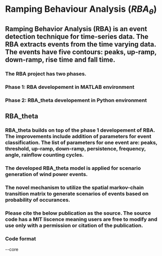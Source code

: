 # Ramping Behaviour Analysis ($RBA_\theta$)
## Ramping Behavior Analysis (RBA) is an event detection technique for time-series data. The RBA extracts events from the time varying data. The events have five contours: peaks, up-ramp, down-ramp, rise time and fall time. 

### The RBA project has two phases.
### Phase 1: RBA developement in MATLAB environment
### Phase 2: RBA_theta developement in Python environment


## RBA_theta
### RBA_theta builds on top of the phase 1 developement of RBA. The improvements include addition of parameters for event classification. The list of parameters for one event are: peaks, threshold, up-ramp, down-ramp, persistence, frequency, angle, rainflow counting cycles.

### The developed RBA_theta model is applied for scenario generation of wind power events. 
### The novel mechanism to utilize the spatial markov-chain transition matrix to generate scenarios of events based on probability of occurances. 


### Please cite the below publication as the source. The source code has a MIT liscence meaning users are free to modify and use only with a permission or citation of the publication.

### Code format
--core


